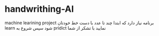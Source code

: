 # handwrithing-AI
machine learining project
برنامه نیاز دارد که ابتدا چند تا عدد با دست خط خودتان learn شود سپس شروع به pridict نمایید 
با تشکر از شما
